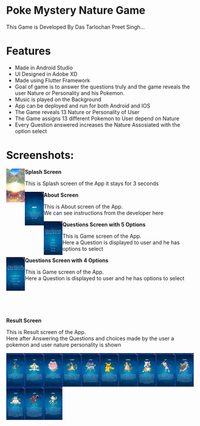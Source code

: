 # Poke Mystery Nature Game

This Game is Developed By Das Tarlochan Preet Singh...

# Features
- Made in Android Studio
- UI Designed in Adobe XD
- Made using Flutter Framework
- Goal of game is to answer the questions truly and the game reveals the user Nature or Personality and his Pokemon.
- Music is played on the Background
- App can be deployed and run for both Android and IOS
- The Game reveals 13 Nature or Personality of User
- The Game assigns 13 different Pokemon to User depend on Nature
- Every Question answered increases the Nature Assosiated with the option select 

# Screenshots:
<p>
<b>Splash Screen</b>
<img
align="left"
src="Screenshots/splashscreen.png"
raw=true
alt="Splash Screen"
width="10%"
height = "20%"
/> 
<p align="left">This is Splash screen of the App it stays for 3 seconds</p>
</p>

<p>
<b>About Screen</b>
<img
align="left"
src="Screenshots/about.png"
raw=true
alt="About Screen"
width="10%"
height = "20%"
/> 
<p align="left">This is About screen of the App.
<br>We can see instructions from the developer here <br></p>
</p>

<p>
<b>Questions Screen with 5 Options</b>
<img
align="left"
src="Screenshots/question5sopt.png"
raw=true
alt="Questions Screen with 5 Options"
width="10%"
height = "20%"
/> 
<p align="left">This is Game screen of the App.
<br>Here a Question is displayed to user and he has options to select <br></p>
</p>

<p>
<b>Questions Screen with 4 Options</b>
<img
align="left"
src="Screenshots/question4opt.png"
raw=true
alt="Questions Screen with 4 Options"
width="10%"
height = "20%"
/> 
<p align="left">This is Game screen of the App.
<br>Here a Question is displayed to user and he has options to select <br></p>
</p>
<br>
<br>
<br>
<br>
<p>
<b  align="left" >Result Screen</b>
<p align="left">This is Result screen of the App.
<br>Here after Answering the Questions and choices made by the user a pokemon and user nature personality is shown <br></p>
</p>
<img
align="left"
src="Screenshots/bravelucario.png"
raw=true
alt="bravelucario"
width="10%"
height = "20%"
/>
<img
align="left"
src="Screenshots/calmjirachi.png"
raw=true
alt="calmjirachi"
width="10%"
height = "20%"
/>
<img
align="left"
src="Screenshots/docileblissey.png"
raw=true
alt="docileblissey"
width="10%"
height = "20%"
/>
<img
align="left"
src="Screenshots/hardycharizard.png"
raw=true
alt="hardycharizard"
width="10%"
height = "20%"
/>  
<img
align="left"
src="Screenshots/hastysuicune.png"
raw=true
alt="hastysuicune"
width="10%"
height = "20%"
/>
<img
align="left"
src="Screenshots/impishpikachu.png"
raw=true
alt="impishpikachu"
width="10%"
height = "20%"
/>
<img
align="left"
src="Screenshots/jollydragonite.png"
raw=true
alt="jollydragonite"
width="10%"
height = "20%"
/>
<img
align="left"
src="Screenshots/lonelycubone.png"
raw=true
alt="lonelycubone"
width="10%"
height = "20%"
/>
  
<img
align="left"
src="Screenshots/naivemew.png"
raw=true
alt="naivemew"
width="10%"
height = "20%"
/>
<img
align="left"
src="Screenshots/quirkyblastoise.png"
raw=true
alt="quirkyblastoise"
width="10%"
height = "20%"
/>
<img
align="left"
src="Screenshots/relaxedsnorlax.png"
raw=true
alt="relaxedsnorlax"
width="10%"
height = "20%"
/>
<img
align="left"
src="Screenshots/sassyscizor.png"
raw=true
alt="sassyscizor"
width="10%"
height = "20%"
/>
<img
align="left"
src="Screenshots/timidmeowth.png"
raw=true
alt="timidmeowth"
width="10%"
height = "20%"
/>


